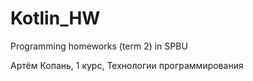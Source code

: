 # Kotlin_HW
Programming homeworks (term 2) in SPBU

Артём Копань, 1 курс, Технологии программирования

